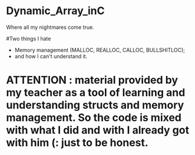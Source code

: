 # Dynamic_Array_inC
Where all my nightmares come true.

#Two things I hate
- Memory management (MALLOC, REALLOC, CALLOC, BULLSHITLOC);
- and how I can't understand it.

# ATTENTION : material provided by my teacher as a tool of learning and understanding structs and memory management. So the code is mixed with what I did and with I already got with him (: just to be honest.
